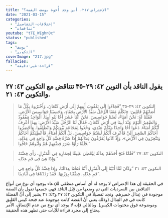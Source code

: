 ```yaml
---
title: "الإعتراض ٢١٧، أين وجد أُخوة يوسف الفضة؟"
date: "2021-03-15"
categories:
  - "إختلافات-التفاصيل"
  - "تناقضات"
youtube: "tTE_WIghn0c"
status: "published"
tags:
  - "يوسف"
  - "التكوين"
coverImage: "217.jpg"
fallacies:
  - "قراءة-غير-دقيقة"
---
```


## **يقول الناقد بأن التوين ٤٢: ٢٩-٣٥ تتناقض مع التكوين ٤٢: ٢٧ والتكوين ٤٣: ٢١.**

> التكوين ٤٢: ٢٩-٣٥ ”فَجَاءُوا إِلَى يَعْقُوبَ أَبِيهِمْ إِلَى أَرْضِ كَنْعَانَ، وَأَخْبَرُوهُ بِكُلِّ مَا أَصَابَهُمْ قَائِلِينَ: «تَكَلَّمَ مَعَنَا الرَّجُلُ سَيِّدُ الأَرْضِ بِجَفَاءٍ، وَحَسِبَنَا جَوَاسِيسَ الأَرْضِ. فَقُلْنَا لَهُ: نَحْنُ أُمَنَاءُ، لَسْنَا جَوَاسِيسَ. نَحْنُ اثْنَا عَشَرَ أَخًا بَنُو أَبِينَا. الْوَاحِدُ مَفْقُودٌ وَالصَّغِيرُ الْيَوْمَ عِنْدَ أَبِينَا فِي أَرْضِ كَنْعَانَ. فَقَالَ لَنَا الرَّجُلُ سَيِّدُ الأَرْضِ: بِهذَا أَعْرِفُ أَنَّكُمْ أُمَنَاءُ. دَعُوا أَخًا وَاحِدًا مِنْكُمْ عِنْدِي، وَخُذُوا لِمَجَاعَةِ بُيُوتِكُمْ وَانْطَلِقُوا. وَأَحْضِرُوا أَخَاكُمُ الصَّغِيرَ إِلَيَّ فَأَعْرِفَ أَنَّكُمْ لَسْتُمْ جَوَاسِيسَ، بَلْ أَنَّكُمْ أُمَنَاءُ، فَأُعْطِيَكُمْ أَخَاكُمْ وَتَتَّجِرُونَ فِي الأَرْضِ». وَإِذْ كَانُوا يُفَرِّغُونَ عِدَالَهُمْ إِذَا صُرَّةُ فِضَّةِ كُلِّ وَاحِدٍ فِي عِدْلِهِ. فَلَمَّا رَأَوْا صُرَرَ فِضَّتِهِمْ هُمْ وَأَبُوهُمْ خَافُوا.“

> التكوين ٤٢: ٢٧ ”فَلَمَّا فَتَحَ أَحَدُهُمْ عِدْلَهُ لِيُعْطِيَ عَلِيقًا لِحِمَارِهِ فِي الْمَنْزِلِ، رَأَى فِضَّتَهُ وَإِذَا هِيَ فِي فَمِ عِدْلِهِ.“

> التكوين ٤٣: ٢١ ”وَكَانَ لَمَّا أَتَيْنَا إِلَى الْمَنْزِلِ أَنَّنَا فَتَحْنَا عِدَالَنَا، وَإِذَا فِضَّةُ كُلِّ وَاحِدٍ فِي فَمِ عِدْلِهِ. فِضَّتُنَا بِوَزْنِهَا. فَقَدْ رَدَدْنَاهَا فِي أَيَادِينَا“.

في الحقيقة إن هذا الإعتراض لا يوجد له أي أساس منطقي للإدعاء بوجود أي نوع من أنواع التناقض بين السرديات التي تم وضعها من قِبَل الناقد فهي جميعها تقول بأن الفضة موجودة في عِدَال حَميرهم. ونجد تفصيلاً في التكوين ٤٢: ٢٧ و٤٣: ٢١ يشير إلى أنَّ الفضلة كانت في فم العِدَال (وذلك يعني أنَّ الفضة كانت موجودة عند فتحة كيس العَلِيق وموضوعة فوق محتويات الكيس). وبالتالي فإنه لا يوجد أي نوع من عدم الإتساق، الأمر يحتاج إلى مجرد قراءة للآيات حتى تظهر هذه الحقيقة.
